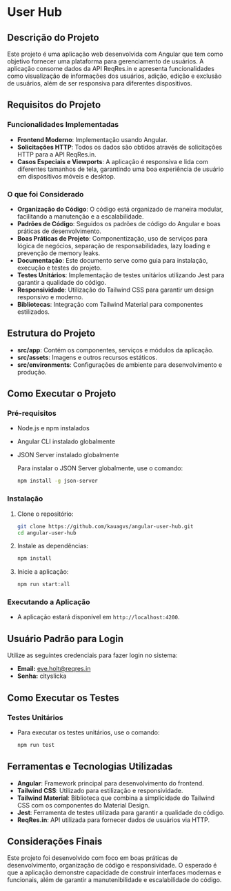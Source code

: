 # User Hub

## Descrição do Projeto

Este projeto é uma aplicação web desenvolvida com Angular que tem como objetivo fornecer uma plataforma para gerenciamento de usuários. A aplicação consome dados da API ReqRes.in e apresenta funcionalidades como visualização de informações dos usuários, adição, edição e exclusão de usuários, além de ser responsiva para diferentes dispositivos.

## Requisitos do Projeto

### Funcionalidades Implementadas

- **Frontend Moderno**: Implementação usando Angular.
- **Solicitações HTTP**: Todos os dados são obtidos através de solicitações HTTP para a API ReqRes.in.
- **Casos Especiais e Viewports**: A aplicação é responsiva e lida com diferentes tamanhos de tela, garantindo uma boa experiência de usuário em dispositivos móveis e desktop.

### O que foi Considerado

- **Organização do Código**: O código está organizado de maneira modular, facilitando a manutenção e a escalabilidade.
- **Padrões de Código**: Seguidos os padrões de código do Angular e boas práticas de desenvolvimento.
- **Boas Práticas de Projeto**: Componentização, uso de serviços para lógica de negócios, separação de responsabilidades, lazy loading e prevenção de memory leaks.
- **Documentação**: Este documento serve como guia para instalação, execução e testes do projeto.
- **Testes Unitários**: Implementação de testes unitários utilizando Jest para garantir a qualidade do código.
- **Responsividade**: Utilização do Tailwind CSS para garantir um design responsivo e moderno.
- **Bibliotecas**: Integração com Tailwind Material para componentes estilizados.

## Estrutura do Projeto

- **src/app**: Contém os componentes, serviços e módulos da aplicação.
- **src/assets**: Imagens e outros recursos estáticos.
- **src/environments**: Configurações de ambiente para desenvolvimento e produção.

## Como Executar o Projeto

### Pré-requisitos

- Node.js e npm instalados
- Angular CLI instalado globalmente
- JSON Server instalado globalmente

  Para instalar o JSON Server globalmente, use o comando:
    ```sh
    npm install -g json-server
    ```

### Instalação

1. Clone o repositório:
    ```sh
    git clone https://github.com/kauagvs/angular-user-hub.git
    cd angular-user-hub
    ```

2. Instale as dependências:
    ```sh
    npm install
    ```

3. Inicie a aplicação:
    ```sh
    npm run start:all
    ```

### Executando a Aplicação

- A aplicação estará disponível em `http://localhost:4200`.

## Usuário Padrão para Login

Utilize as seguintes credenciais para fazer login no sistema:
- **Email:** eve.holt@reqres.in
- **Senha:** cityslicka

## Como Executar os Testes

### Testes Unitários

- Para executar os testes unitários, use o comando:
    ```sh
    npm run test
    ```

## Ferramentas e Tecnologias Utilizadas

- **Angular**: Framework principal para desenvolvimento do frontend.
- **Tailwind CSS**: Utilizado para estilização e responsividade.
- **Tailwind Material**: Biblioteca que combina a simplicidade do Tailwind CSS com os componentes do Material Design.
- **Jest**: Ferramenta de testes utilizada para garantir a qualidade do código.
- **ReqRes.in**: API utilizada para fornecer dados de usuários via HTTP.

## Considerações Finais

Este projeto foi desenvolvido com foco em boas práticas de desenvolvimento, organização de código e responsividade. O esperado é que a aplicação demonstre capacidade de construir interfaces modernas e funcionais, além de garantir a manutenibilidade e escalabilidade do código.
